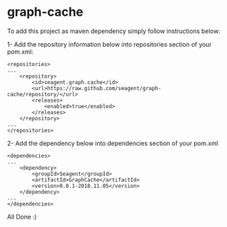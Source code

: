 # graph-cache

To add this project as maven dependency simply follow instructions below:

1- Add the repository information below into repositories section of your pom.xml:

	<repositories>
	...
		<repository>
			<id>seagent.graph.cache</id>
			<url>https://raw.github.com/seagent/graph-cache/repository/</url>
			<releases>
				<enabled>true</enabled>
			</releases>
		</repository>
	...
	</repositories>
	
2- Add the dependency below into dependencies section of your pom.xml

	<dependencies>
	...
		<dependency>
			<groupId>Seagent</groupId>
			<artifactId>GraphCache</artifactId>
			<version>0.0.1-2018.11.05</version>
		</dependency>
	...
	</dependencies>


All Done :)
